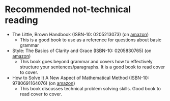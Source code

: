 # Recommended not-technical reading
* The Little, Brown Handbook (ISBN-10: 0205213073) (on [amazon](https://www.amazon.com/Little-Brown-Handbook-12th/dp/0205213073]))
  * This is a good book to use as a reference for questions about basic grammar
* Style: The Basics of Clarity and Grace (ISBN-10: 0205830765) (on [amazon](https://www.amazon.com/Style-Basics-Clarity-Grace-4th/dp/0205830765/))
  * This book goes beyond grammar and covers how to effectively structure your sentences/paragraphs. It is a good book to read cover to cover.
* How to Solve It A New Aspect of Mathematical Method (ISBN-10: 9780691164076) (on [amazon](https://www.amazon.com/How-Solve-Mathematical-Princeton-Science/dp/069116407X))
  * This book discusses technical problem solving skills. Good book to read cover to cover.
